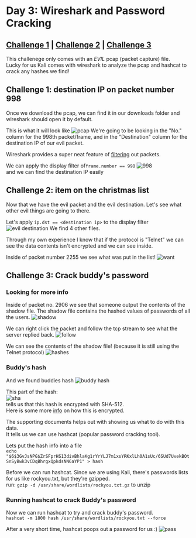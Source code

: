 # Day 3: Wireshark and Password Cracking

## [Challenge 1](#challenge-1-destination-ip-on-packet-number-998) | [Challenge 2](#challenge-2-item-on-the-christmas-list) | [Challenge 3](#challenge-3-crack-buddys-password)

This challenege only comes with an *EVIL* pcap (packet capture) file.\
Lucky for us Kali comes with wireshark to analyze the pcap and hashcat to crack any hashes we find!

## Challenge 1: destination IP on packet number 998

Once we download the pcap, we can find it in our downloads folder and wireshark should open it by default.

This is what it will look like
![pcap](https://i.imgur.com/NiBMEaV.png)
We're going to be looking in the "No." column for the 998th packet/frame, and in the "Destination" column for the destination IP of our evil packet.

Wireshark provides a super neat feature of [filtering](https://www.wireshark.org/docs/wsug_html_chunked/ChWorkBuildDisplayFilterSection.html) out packets.

We can apply the display filter of`frame.number == 998`
![998](https://i.imgur.com/iBU9Jco.png)\
and we can find the destination IP easily

## Challenge 2: item on the christmas list

Now that we have the evil packet and the evil destination. Let's see what other evil things are going to there.

Let's apply `ip.dst == <destination ip>` to the display filter
![evil destination](https://i.imgur.com/86lUwnH.png)
We find 4 other files.

Through my own experience I know that if the protocol is "Telnet" we can see the data contents isn't encrypted and we can see inside.

Inside of packet number 2255 we see what was put in the list!
![want](https://i.imgur.com/RF6iFQq.png)

## Challenge 3: Crack buddy's password

### Looking for more info

Inside of packet no. 2906 we see that someone output the contents of the shadow file. The shadow file contains the hashed values of passwords of all the users.
![shadow](https://i.imgur.com/IXGGDCe.png)

We can right click the packet and follow the tcp stream to see what the server replied back.
![follow](https://i.imgur.com/T2M04io.png)

We can see the contents of the shadow file! (because it is still using the Telnet protocol)
![hashes](https://i.imgur.com/Ctg5kzJ.png)

### Buddy's hash

And we found buddies hash
![buddy hash](https://i.imgur.com/hmvtgvg.png)

This part of the hash:\
![sha](https://i.imgur.com/49rzPJN.png)\
tells us that this hash is encrypted with SHA-512.\
Here is some more [info](https://www.cyberciti.biz/faq/understanding-etcshadow-file/) on how this is encrypted.

The supporting documents helps out with showing us what to do with this data.\
It tells us we can use hashcat (popular password cracking tool).

Lets put the hash info into a file\
`echo "$6$3GvJsNPG$ZrSFprHS13divBhlaKg1rYrYLJ7m1xsYRKxlLh0A1sUc/6SUd7UvekBOtSnSyBwk3vCDqBhrgxQpkdsNN6aYP1" > hash`

Before we can run hashcat. Since we are using Kali, there's passwords lists for us like rockyou.txt, but they're gzipped.\
run: `gzip -d /usr/share/wordlists/rockyou.txt.gz` to unzip

### Running hashcat to crack Buddy's password

Now we can run hashcat to try and crack buddy's password.\
`hashcat -m 1800 hash /usr/share/wordlists/rockyou.txt --force`

After a very short time, hashcat poops out a password for us :)
![pass](https://i.imgur.com/t8vjvaA.png)
